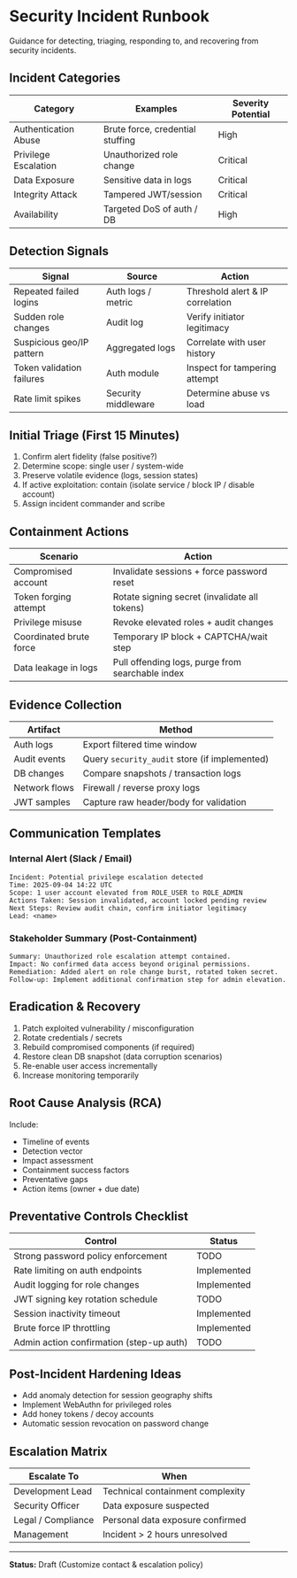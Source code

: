 # Security Incident Runbook

Guidance for detecting, triaging, responding to, and recovering from security incidents.

## Incident Categories
| Category | Examples | Severity Potential |
|----------|----------|--------------------|
| Authentication Abuse | Brute force, credential stuffing | High |
| Privilege Escalation | Unauthorized role change | Critical |
| Data Exposure | Sensitive data in logs | Critical |
| Integrity Attack | Tampered JWT/session | Critical |
| Availability | Targeted DoS of auth / DB | High |

## Detection Signals
| Signal | Source | Action |
|--------|--------|--------|
| Repeated failed logins | Auth logs / metric | Threshold alert & IP correlation |
| Sudden role changes | Audit log | Verify initiator legitimacy |
| Suspicious geo/IP pattern | Aggregated logs | Correlate with user history |
| Token validation failures | Auth module | Inspect for tampering attempt |
| Rate limit spikes | Security middleware | Determine abuse vs load |

## Initial Triage (First 15 Minutes)
1. Confirm alert fidelity (false positive?)
2. Determine scope: single user / system-wide
3. Preserve volatile evidence (logs, session states)
4. If active exploitation: contain (isolate service / block IP / disable account)
5. Assign incident commander and scribe

## Containment Actions
| Scenario | Action |
|----------|--------|
| Compromised account | Invalidate sessions + force password reset |
| Token forging attempt | Rotate signing secret (invalidate all tokens) |
| Privilege misuse | Revoke elevated roles + audit changes |
| Coordinated brute force | Temporary IP block + CAPTCHA/wait step |
| Data leakage in logs | Pull offending logs, purge from searchable index |

## Evidence Collection
| Artifact | Method |
|---------|--------|
| Auth logs | Export filtered time window |
| Audit events | Query `security_audit` store (if implemented) |
| DB changes | Compare snapshots / transaction logs |
| Network flows | Firewall / reverse proxy logs |
| JWT samples | Capture raw header/body for validation |

## Communication Templates
### Internal Alert (Slack / Email)
```
Incident: Potential privilege escalation detected
Time: 2025-09-04 14:22 UTC
Scope: 1 user account elevated from ROLE_USER to ROLE_ADMIN
Actions Taken: Session invalidated, account locked pending review
Next Steps: Review audit chain, confirm initiator legitimacy
Lead: <name>
```

### Stakeholder Summary (Post-Containment)
```
Summary: Unauthorized role escalation attempt contained.
Impact: No confirmed data access beyond original permissions.
Remediation: Added alert on role change burst, rotated token secret.
Follow-up: Implement additional confirmation step for admin elevation.
```

## Eradication & Recovery

1. Patch exploited vulnerability / misconfiguration 
2. Rotate credentials / secrets 
3. Rebuild compromised components (if required) 
4. Restore clean DB snapshot (data corruption scenarios) 
5. Re-enable user access incrementally 
6. Increase monitoring temporarily 

## Root Cause Analysis (RCA)
Include:

- Timeline of events
- Detection vector
- Impact assessment
- Containment success factors
- Preventative gaps
- Action items (owner + due date)

## Preventative Controls Checklist
| Control | Status |
|---------|--------|
| Strong password policy enforcement | TODO |
| Rate limiting on auth endpoints | Implemented |
| Audit logging for role changes | Implemented |
| JWT signing key rotation schedule | TODO |
| Session inactivity timeout | Implemented |
| Brute force IP throttling | Implemented |
| Admin action confirmation (step-up auth) | TODO |

## Post-Incident Hardening Ideas
- Add anomaly detection for session geography shifts
- Implement WebAuthn for privileged roles
- Add honey tokens / decoy accounts
- Automatic session revocation on password change

## Escalation Matrix
| Escalate To | When |
|-------------|------|
| Development Lead | Technical containment complexity |
| Security Officer | Data exposure suspected |
| Legal / Compliance | Personal data exposure confirmed |
| Management | Incident > 2 hours unresolved |

---
**Status:** Draft (Customize contact & escalation policy)
